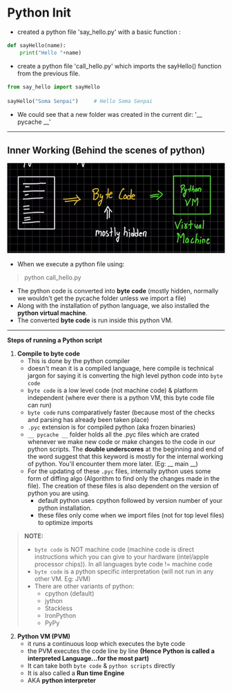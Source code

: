 # Python Init

- created a python file 'say_hello.py' with a basic function : 
```python
def sayHello(name):
    print("Hello "+name)
```
- create a python file 'call_hello.py' which imports the sayHello() function from the previous file. 
```python
from say_hello import sayHello

sayHello("Soma Senpai")     # Hello Soma Senpai
``` 
- We could see that a new folder was created in the current dir: '__ pycache __'

---

## Inner Working (Behind the scenes of python)
![Working of Python](./Notes_Images/image.png)
- When we execute a python file using:
> python call_hello.py
- The python code is converted into **byte code** (mostly hidden, normally we wouldn't get the pycache folder unless we import a file)
- Along with the installation of python language, we also installed the **python virtual machine**.
- The converted **byte code** is run inside this python VM.
---
**Steps of running a Python script**

1. **Compile to byte code** 
   - This is done by the python compiler
   - doesn't mean it is a compiled language, here compile is technical jargon for saying it is converting the high level python code into `byte code`
   -  `byte code` is a low level code (not machine code) & platform independent (where ever there is a python VM, this byte code file can run)
   - `byte code` runs comparatively faster (because most of the checks and parsing has already been taken place) 
   - `.pyc` extension is for compiled python (aka frozen binaries)
   - `__ pycache __` folder holds all the .pyc files which are crated whenever we make new code or make changes to the code in our python scripts. The **double underscores** at the beginning and end of the word suggest that this keyword is mostly for the internal working of python. You'll encounter them more later. (Eg: __ main __)
   - For the updating of these `.pyc` files, internally python uses some form of diffing algo (Algorithm to find only the changes made in the file). The creation of these files is also dependent on the version of python you are using.
     - default python uses cpython followed by version number of your python installation.
     - these files only come when we import files (not for top level files) to optimize imports

> **NOTE:**
> - `byte code` is NOT machine code (machine code is direct instructions which you can give to your hardware (intel/apple processor chips)). In all languages byte code != machine code
> - `byte code` is a python specific interpretation (will not run in any other VM. Eg: JVM)
> - There are other variants of python:
>   - cpython (default)
>   - jython
>   - Stackless
>   - IronPython
>   - PyPy

2. **Python VM (PVM)**
    - it runs a continuous loop which executes the byte code
    - the PVM executes the code line by line **(Hence Python is called a interpreted Language...for the most part)**
    - It can take both `byte code` & `python scripts` directly
    - It is also called a **Run time Engine** 
    - AKA **python interpreter**